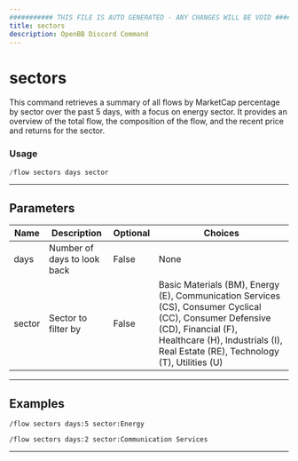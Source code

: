 ```yaml
---
########### THIS FILE IS AUTO GENERATED - ANY CHANGES WILL BE VOID ###########
title: sectors
description: OpenBB Discord Command
---
```


# sectors

This command retrieves a summary of all flows by MarketCap percentage by sector over the past 5 days, with a focus on energy sector. It provides an overview of the total flow, the composition of the flow, and the recent price and returns for the sector.

### Usage

```python wordwrap
/flow sectors days sector
```

---

## Parameters

| Name | Description | Optional | Choices |
| ---- | ----------- | -------- | ------- |
| days | Number of days to look back | False | None |
| sector | Sector to filter by | False | Basic Materials (BM), Energy (E), Communication Services (CS), Consumer Cyclical (CC), Consumer Defensive (CD), Financial (F), Healthcare (H), Industrials (I), Real Estate (RE), Technology (T), Utilities (U) |


---

## Examples

```
/flow sectors days:5 sector:Energy
```

```
/flow sectors days:2 sector:Communication Services
```

---
